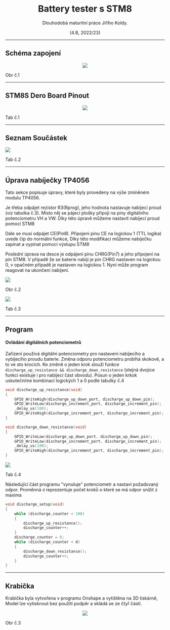 <h1 align="center"> Battery tester s STM8 </h1>
<p align="center">Dlouhodobá maturitní práce Jiřího Koldy.</p>
<p align="center">(4.B, 2022/23)</p>

---

## Schéma zapojení
<p align="center"><img src="media/schematic.png"><p>
<p>Obr č.1</p>
  
---
  
## STM8S Dero Board Pinout
<p align="center"><img src="media/pinout_1.png"><p>
<p>Tab č.1</p>
  
---
  
## Seznam Součástek
<p align="left"><img src="media/BOM.png"><p>
<p>Tab č.2</p>

---
  
## Úprava nabíječky TP4056
<p>Tato sekce popisuje úpravy, které byly provedeny na výše zmíněném modulu TP4056.</p>
<p>Je třeba odpájet rezistor R3(Rprog), jeho hodnota nastavuje nabíjecí proud (viz tabulka č.3). Místo něj se pájecí plošky připojí na piny digitálního potenciometru VH a VW. Díky této úpravě můžeme nastavit nabíjecí proud pomocí STM8</p>
<p>Dále se musí odpájet CE(Pin8). Připojení pinu CE na logickou 1 (TTL logika) uvede čip do normální funkce, Díky této modifikaci můžeme nabíječku zapínat a vypínat pomocí výstupu STM8</p>
<p>Poslední úprava na desce je odpájení pinu CHRG(Pin7) a jeho připojení na pin STM8. V případě že se baterie nabíjí je pin CHRG nastaven na logickou 0, v opačném případě je nastaven na logickou 1. Nyní může program reagovat na ukončení nabíjení.</p>


<p align="left"><img src="media/tp4056.jpg"><p>
  <p>Obr č.2</p>
<p align="left"><img src="media/Rprog.png"><p>
  <p>Tab č.3</p>

---


## Program
#### Ovládání digitálních potenciometrů 
Zařízení používá digitální potenciometry pro nastavení nabíjecího a vybíjecího proudu baterie. Změna odporu potenciometru probíhá skokově, a to ve sto krocích. Ke změně o jeden krok slouží funkce ```discharge_up_resistance && discharge_down_resistance``` (stejná dvojice funkcí existuje i pro nabíjecí část obvodu). Posun o jeden krkok uskutečníme kombinací logických 1 a 0 podle tabulky č.4

```c 
void discharge_up_resistance(void)
{
	GPIO_WriteHigh(discharge_up_down_port, discharge_up_down_pin);
	GPIO_WriteLow(discharge_increment_port, discharge_increment_pin);
	_delay_us(100);
	GPIO_WriteHigh(discharge_increment_port, discharge_increment_pin);
}
```


```c 
void discharge_down_resistance(void)
{
	GPIO_WriteLow(discharge_up_down_port, discharge_up_down_pin);
	GPIO_WriteLow(discharge_increment_port, discharge_increment_pin);
	_delay_us(100);
	GPIO_WriteHigh(discharge_increment_port, discharge_increment_pin);
} 
```
<p align="left"><img src="media/digitalpot_table.png"><p>
<p>Tab č.4</p>

Následující část programu "vynuluje" potenciometr a nastaví požadovaný odpor. Proměnná ```d``` reprezentuje počet kroků o které se má odpor snížit z maxima

```c
void discharge_setup(void)
{
    while (discharge_counter < 100)
    {
        discharge_up_resistance();
        discharge_counter++;
    } 
    discharge_counter = 0;     
    while (discharge_counter < d) 
    {
        discharge_down_resistance();
        discharge_counter++;
    } 
}
```

---


## Krabička
<p>Krabička byla vytvořena v programu Onshape a vytištěna na 3D tiskárně, Model lze vytisknout bez použití podpěr a skládá se ze čtyř částí.  </p>
<p align="center"><img src="media/enclosure.png"><p>
<p>Obr č.3</p>


